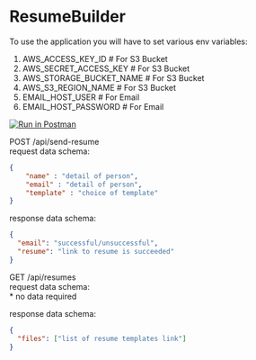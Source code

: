 # ResumeBuilder

To use the application you will have to set various env variables:
1) AWS_ACCESS_KEY_ID # For S3 Bucket
2) AWS_SECRET_ACCESS_KEY # For S3 Bucket
3) AWS_STORAGE_BUCKET_NAME # For S3 Bucket
4) AWS_S3_REGION_NAME # For S3 Bucket
5) EMAIL_HOST_USER # For Email
6) EMAIL_HOST_PASSWORD # For Email


[![Run in Postman](https://run.pstmn.io/button.svg)](https://app.getpostman.com/run-collection/b1c3d40406d996a29937)

POST /api/send-resume <br>
request data schema: <br>
```json
{
    "name" : "detail of person",
    "email" : "detail of person",
    "template" : "choice of template"
}
```
response data schema:
```json
{
  "email": "successful/unsuccessful",
  "resume": "link to resume is succeeded"
}
```
GET /api/resumes <br>
request data schema: <br>
\* no data required

response data schema: <br>

```json
{
  "files": ["list of resume templates link"]
}
```
